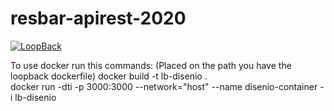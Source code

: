# resbar-apirest-2020

[![LoopBack](https://github.com/strongloop/loopback-next/raw/master/docs/site/imgs/branding/Powered-by-LoopBack-Badge-(blue)-@2x.png)](http://loopback.io/)

To use docker run this commands:
(Placed on the path you have the loopback dockerfile)
docker build -t lb-disenio .                                                        
docker run -dti -p 3000:3000 --network="host" --name disenio-container -i lb-disenio
